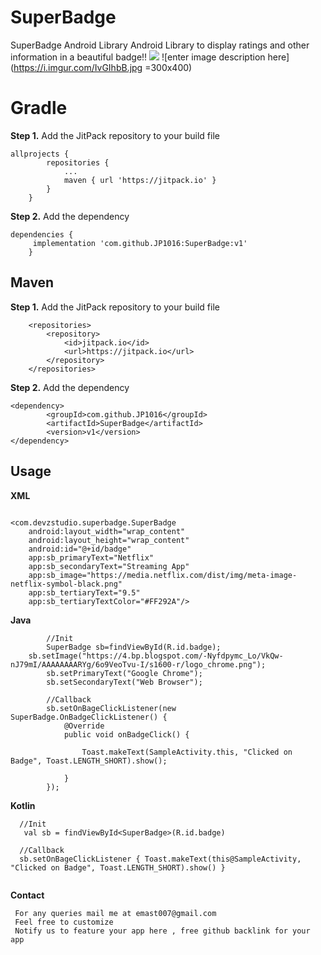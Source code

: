 # SuperBadge
SuperBadge Android Library 
Android Library to display ratings and other information in a beautiful badge!!
[![](https://jitpack.io/v/JP1016/SuperBadge.svg)](https://jitpack.io/#JP1016/SuperBadge)
![enter image description here](https://i.imgur.com/IvGIhbB.jpg =300x400)



# Gradle
**Step 1.** Add the JitPack repository to your build file
```
allprojects {
		repositories {
			...
			maven { url 'https://jitpack.io' }
		}
	}
```
**Step 2.** Add the dependency
```
dependencies {
     implementation 'com.github.JP1016:SuperBadge:v1'
	}
```

## Maven
**Step 1.** Add the JitPack repository to your build file
```markup
	<repositories>
		<repository>
		    <id>jitpack.io</id>
		    <url>https://jitpack.io</url>
		</repository>
	</repositories>
```
**Step 2.** Add the dependency
```markup
<dependency>
	    <groupId>com.github.JP1016</groupId>
	    <artifactId>SuperBadge</artifactId>
	    <version>v1</version>
</dependency>
```

## Usage
**XML**
```markup

<com.devzstudio.superbadge.SuperBadge
    android:layout_width="wrap_content"
    android:layout_height="wrap_content"
    android:id="@+id/badge"
    app:sb_primaryText="Netflix"
    app:sb_secondaryText="Streaming App"
    app:sb_image="https://media.netflix.com/dist/img/meta-image-netflix-symbol-black.png"
    app:sb_tertiaryText="9.5"
    app:sb_tertiaryTextColor="#FF292A"/>
``` 

**Java**
```
        //Init
        SuperBadge sb=findViewById(R.id.badge);
	sb.setImage("https://4.bp.blogspot.com/-Nyfdpymc_Lo/VkQw-nJ79mI/AAAAAAAARYg/6o9VeoTvu-I/s1600-r/logo_chrome.png");
        sb.setPrimaryText("Google Chrome");
        sb.setSecondaryText("Web Browser");

        //Callback
        sb.setOnBageClickListener(new SuperBadge.OnBadgeClickListener() {
            @Override
            public void onBadgeClick() {

                Toast.makeText(SampleActivity.this, "Clicked on Badge", Toast.LENGTH_SHORT).show();

            }
        });

```

**Kotlin**
```
  //Init
   val sb = findViewById<SuperBadge>(R.id.badge)
  
  //Callback
  sb.setOnBageClickListener { Toast.makeText(this@SampleActivity, "Clicked on Badge", Toast.LENGTH_SHORT).show() }
  
  ```
**Contact**
```
 For any queries mail me at emast007@gmail.com
 Feel free to customize 
 Notify us to feature your app here , free github backlink for your app 
